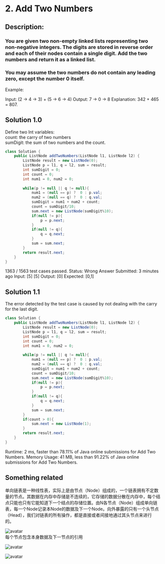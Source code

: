 # 2. Add Two Numbers

## Description:

### You are given two non-empty linked lists representing two non-negative integers. The digits are stored in reverse order and each of their nodes contain a single digit. Add the two numbers and return it as a linked list.

### You may assume the two numbers do not contain any leading zero, except the number 0 itself.

Example:

Input: (2 -> 4 -> 3) + (5 -> 6 -> 4)
Output: 7 -> 0 -> 8
Explanation: 342 + 465 = 807.

## Solution 1.0
Define two Int variables:  
count: the carry of two numbers  
sumDigit: the sum of two numbers and the count.
```java
class Solution {
    public ListNode addTwoNumbers(ListNode l1, ListNode l2) {
        ListNode result = new ListNode(0);
        ListNode p = l1, q = l2, sum = result;
        int sumDigit = 0;
        int count = 0;
        int num1 = 0, num2 = 0;
        
        while(p != null || q != null){
            num1 = (null == p) ?  0 : p.val;
            num2 = (null == q) ?  0 : q.val;
            sumDigit = num1 + num2 + count;
            count = sumDigit/10;
            sum.next = new ListNode(sumDigit%10);
            if(null != p){
                p = p.next;
            }
            if(null != q){
                q = q.next;
            }
            sum = sum.next;
        }
        return result.next;
    }
}
```

1363 / 1563 test cases passed.
Status: Wrong Answer
Submitted: 3 minutes ago
Input:
[5]
[5]
Output:
[0]
Expected:
[0,1]



## Solution 1.1
The error detected by the test case is caused by not dealing with the carry for the last digit.
```java
class Solution {
    public ListNode addTwoNumbers(ListNode l1, ListNode l2) {
        ListNode result = new ListNode(0);
        ListNode p = l1, q = l2, sum = result;
        int sumDigit = 0;
        int count = 0;
        int num1 = 0, num2 = 0;
        
        while(p != null || q != null){
            num1 = (null == p) ?  0 : p.val;
            num2 = (null == q) ?  0 : q.val;
            sumDigit = num1 + num2 + count;
            count = sumDigit/10;
            sum.next = new ListNode(sumDigit%10);
            if(null != p){
                p = p.next;
            }
            if(null != q){
                q = q.next;
            }
            sum = sum.next;
        }
        if(count > 0){
            sum.next = new ListNode(1);
        }
        return result.next;
    }
}
```
Runtime: 2 ms, faster than 78.11% of Java online submissions for Add Two Numbers.
Memory Usage: 41 MB, less than 91.22% of Java online submissions for Add Two Numbers.  

## Something related
单向链表是一种线性表，实际上是由节点（Node）组成的，一个链表拥有不定数量的节点。其数据在内存中存储是不连续的，它存储的数据分散在内存中，每个结点只能也只有它能知道下一个结点的存储位置。由N各节点（Node）组成单向链表，每一个Node记录本Node的数据及下一个Node。向外暴露的只有一个头节点（Head），我们对链表的所有操作，都是直接或者间接地通过其头节点来进行的。

![avatar](https://img-blog.csdn.net/20160420141138723)  
每个节点包含本身数据及下一节点的引用

![avatar](https://img-blog.csdn.net/20160420134010570)

![avatar](https://img-blog.csdn.net/20160420134000174)


